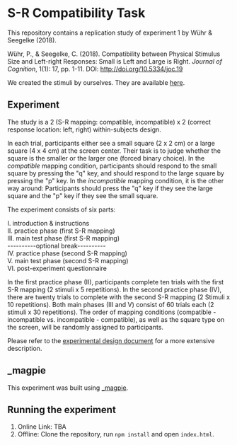 # S-R Compatibility Task

This repository contains a replication study of experiment 1 by Wühr & Seegelke (2018).

Wühr, P., & Seegelke, C. (2018). Compatibility between Physical Stimulus Size and Left-right Responses: Small is Left and Large is Right. *Journal of Cognition*, 1(1): 17, pp. 1-11. DOI: http://doi.org/10.5334/joc.19

We created the stimuli by ourselves. They are available [here](https://github.com/ooezenoglu/XPlab-2020-SR-Compatibility/tree/master/experiment/02_main/materials).

## Experiment

The study is a 2 (S-R mapping: compatible, incompatible) x 2 (correct response location: left, right) within-subjects design.

In each trial, participants either see a small square (2 x 2 cm) or a large square (4 x 4 cm) at the screen center. Their task is to judge whether the square is the smaller or the larger one (forced binary choice).
In the *compatible* mapping condition, participants should respond to the small square by pressing the "q" key, and should respond to the large square by pressing the "p" key. 
In the *incompatible* mapping condition, it is the other way around: Participants should press the "q" key if they see the large square and the "p" key if they see the small square.

The experiment consists of six parts:

I.	introduction & instructions <br />
II.	practice phase (first S-R mapping) <br />
III.	main test phase (first S-R mapping) <br />
	----------optional break---------- <br />
IV.	practice phase (second S-R mapping) <br />
V.	main test phase (second S-R mapping) <br />
VI.	post-experiment questionnaire <br />

In the first practice phase (II), participants complete ten trials with the first S-R mapping (2 stimuli x 5 repetitions). 
In the second practice phase (IV), there are twenty trials to complete with the second S-R mapping (2 Stimuli x 10 repetitions). 
Both main phases (III and V) consist of 60 trials each (2 stimuli x 30 repetitions). 
The order of mapping conditions (compatible - incompatible vs. incompatible - compatible), as well as the square type on the screen, will be randomly assigned to participants. 

Please refer to the [experimental design document](https://github.com/ooezenoglu/XPlab-2020-SR-Compatibility/blob/master/writing/01-experimental-design-SR-Compatibility-Task.pdf) for a more extensive description.

## _magpie

This experiment was built using [_magpie](https://magpie-ea.github.io/magpie-site/index.html).

## Running the experiment

1. Online Link: TBA
2. Offline: Clone the repository, run `npm install` and open `index.html`.
